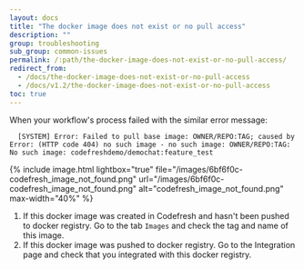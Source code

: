 ```yaml
---
layout: docs
title: "The docker image does not exist or no pull access"
description: ""
group: troubleshooting
sub_group: common-issues
permalink: /:path/the-docker-image-does-not-exist-or-no-pull-access/
redirect_from:
  - /docs/the-docker-image-does-not-exist-or-no-pull-access
  - /docs/v1.2/the-docker-image-does-not-exist-or-no-pull-access
toc: true
---
```

When your workflow's process failed with the similar error message: 

      [SYSTEM] Error: Failed to pull base image: OWNER/REPO:TAG; caused by Error: (HTTP code 404) no such image - no such image: OWNER/REPO:TAG: No such image: codefreshdemo/demochat:feature_test

{% include 
image.html 
lightbox="true" 
file="/images/6bf6f0c-codefresh_image_not_found.png" 
url="/images/6bf6f0c-codefresh_image_not_found.png"
alt="codefresh_image_not_found.png" 
max-width="40%"
%}

1. If this docker image was created in Codefresh and hasn't been pushed to docker registry. Go to the tab `Images` and check the tag and name of this image.
2. If this docker image was pushed to docker registry. Go to the Integration page and check that you integrated with this docker registry.
